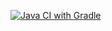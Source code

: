 [![Java CI with Gradle](https://github.com/dimmakarovdv/Order-card-delivery-date-change-/actions/workflows/gradle.yml/badge.svg)](https://github.com/dimmakarovdv/Order-card-delivery-date-change-/actions/workflows/gradle.yml)
